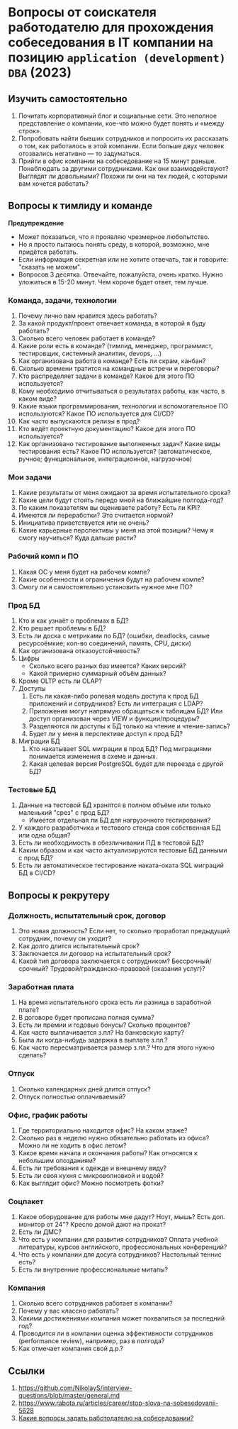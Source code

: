 # Вопросы от соискателя работодателю для прохождения собеседования в IT компании на позицию `application (development) DBA` (2023)

## Изучить самостоятельно 

1. Почитать корпоративный блог и социальные сети. 
   Это неполное представление о компании, кое-что можно будет понять и «между строк».
2. Попробовать найти бывших сотрудников и попросить их рассказать о том, как работалось в этой компании. 
   Если больше двух человек отозвались негативно — то задуматься.
3. Прийти в офис компании на собеседование на 15 минут раньше. Понаблюдать за другими сотрудниками. 
   Как они взаимодействуют? Выглядят ли довольными? Похожи ли они на тех людей, с которыми вам хочется работать?

## Вопросы к тимлиду и команде

__Предупреждение__
* Может показаться, что я проявляю чрезмерное любопытство.  
* Но я просто пытаюсь понять среду, в которой, возможно, мне придётся работать.
* Если информация секретная или не хотите отвечать, так и говорите: "сказать не можем".  
* Вопросов 3 десятка. Отвечайте, пожалуйста, очень кратко. 
  Нужно уложиться в 15-20 минут. Чем короче будет ответ, тем лучше.

### Команда, задачи, технологии
1. Почему лично вам нравится здесь работать?
1. За какой продукт/проект отвечает команда, в которой я буду работать?
1. Сколько всего человек работает в команде?
1. Какие роли есть в команде? (тимлид, менеджер, программист, тестировщик, системный аналитик, devops, ...)
1. Как организована работа в команде? Есть ли скрам, канбан? 
1. Сколько времени тратится на командные встречи и переговоры?
1. Кто распределяет задачи в команде? Какое для этого ПО используется?
1. Кому необходимо отчитываться о результатах работы, как часто, в каком виде?
1. Какие языки программирования, технологии и вспомогательное ПО используются? Какое ПО используется для CI/CD?
1. Как часто выпускаются релизы в прод?
1. Кто ведёт проектную документацию? Какое для этого ПО используется?
1. Как организовано тестирование выполненных задач? Какие виды тестирования есть? Какое ПО используется? 
   (автоматическое, ручное; функциональное, интеграционное, нагрузочное)

### Мои задачи
1. Какие результаты от меня ожидают за время испытательного срока?
1. Какие цели будут стоять передо мной на ближайшие полгода-год?
1. По каким показателям вы оцениваете работу? Есть ли KPI?
1. Имеются ли переработки? Это считается нормой?
1. Инициатива приветствуется или не очень?
1. Какие карьерные перспективы у меня на этой позиции? Чему я смогу научиться? Куда дальше расти?

### Рабочий комп и ПО
1. Какая ОС у меня будет на рабочем компе?
1. Какие особенности и ограничения будут на рабочем компе?
1. Смогу ли я самостоятельно установить нужное мне ПО?
  
### Прод БД
1. Кто и как узнаёт о проблемах в БД? 
1. Кто решает проблемы в БД?
1. Есть ли доска с метриками по БД? (ошибки, deadlocks, самые ресурсоёмкие; кол-во соединений, память, CPU, диски)
1. Как организована отказоустойчивость?
1. Цифры
   * Сколько всего разных баз имеется? Каких версий?
   * Какой примерно суммарный объём данных? 
1. Кроме OLTP есть ли OLAP?
1. Доступы 
   1. Есть ли какая-либо ролевая модель доступа к прод БД приложений и сотрудников? Есть ли интеграция с LDAP? 
   1. Приложения могут напрямую обращаться к таблицам БД? Или доступ организован через VIEW и функции/процедуры?
   1. Разделяются ли доступы к БД только на чтение и чтение-запись?
   1. Будет ли у меня в перспективе доступ к прод БД?
1. Миграции БД
   1. Кто накатывает SQL миграции в прод БД? Под миграциями понимается изменения в схеме и данных.
   1. Какая целевая версия PostgreSQL будет для переезда с другой БД?

### Тестовые БД
1. Данные на тестовой БД хранятся в полном объёме или только маленький "срез" с прод БД?
   * Имеется отдельная ли БД для нагрузочного тестирования?
1. У каждого разработчика и тестового стенда своя собственная БД или одна общая?
1. Есть ли необходимость в обезличивании ПД в тестовой БД?
1. Каким образом и как часто актуализируются тестовые БД данными с прод БД?
1. Есть ли автоматическое тестирование наката-оката SQL миграций БД в CI/CD? 


## Вопросы к рекрутеру

### Должность, испытательный срок, договор 
1. Это новая должность? 
   Если нет, то сколько проработал предыдущий сотрудник, почему он уходит?
1. Как долго длится испытательный срок?
1. Заключается ли договор на испытательный срок?
1. Какой тип договора заключается с сотрудником?
   Бессрочный/срочный? Трудовой/гражданско-правовой (оказания услуг)?

### Заработная плата
1. На время испытательного срока есть ли разница в заработной плате?
1. В договоре будет прописана полная сумма? 
1. Есть ли премии и годовые бонусы? Сколько процентов?
1. Как часто выплачивается з.пл? На банковскую карту?
1. Была ли когда-нибудь задержка в выплате з.пл.?
1. Как часто пересматривается размер з.пл.? Что для этого нужно сделать?

### Отпуск
1. Сколько календарных дней длится отпуск?
1. Отпуск полностью оплачиваемый?

### Офис, график работы
1. Где территориально находится офис? На каком этаже?
1. Сколько раз в неделю нужно обязательно работать из офиса? Можно ли не ходить в офис летом?
1. Какое время начала и окончания работы? Как относятся к небольшим опозданиям?
1. Есть ли требования к одежде и внешнему виду?
1. Есть ли своя кухня c микроволновкой и водой?
1. Как выглядит офис? Можно посмотреть фотки?

### Соцпакет
1. Какое оборудование для работы мне дадут? Ноут, мышь? Есть доп. монитор от 24"? Кресло домой дают на прокат?
1. Есть ли ДМС?
1. Что есть у компании для развития сотрудников? Оплата учебной литературы, курсов английского, профессиональных конференций?
1. Что есть у компании для досуга сотрудников? Настольный теннис есть?
1. Есть ли внутренние профессиональные митапы? 

### Компания
1. Сколько всего сотрудников работает в компании?
1. Почему у вас классно работать?
1. Какими достижениями компания может похвалиться за последний год?
1. Проводится ли в компании оценка эффективности сотрудников (performance review), например, раз в полгода?
1. Как отмечает компания свой д.р.?

## Ссылки

1. https://github.com/NikolayS/interview-questions/blob/master/general.md
1. https://www.rabota.ru/articles/career/stop-slova-na-sobesedovanii-5628
1. [Какие вопросы задать работодателю на собеседовании?](https://habr.com/ru/post/655631/)
